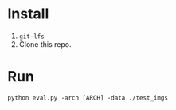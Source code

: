 # Install
1. `git-lfs`
2. Clone this repo.
# Run
```
python eval.py -arch [ARCH] -data ./test_imgs
```